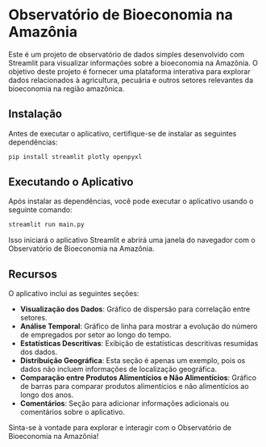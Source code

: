 # Observatório de Bioeconomia na Amazônia

Este é um projeto de observatório de dados simples desenvolvido com Streamlit para visualizar informações sobre a bioeconomia na Amazônia. O objetivo deste projeto é fornecer uma plataforma interativa para explorar dados relacionados à agricultura, pecuária e outros setores relevantes da bioeconomia na região amazônica.

## Instalação

Antes de executar o aplicativo, certifique-se de instalar as seguintes dependências:

```bash
pip install streamlit plotly openpyxl
```


## Executando o Aplicativo

Após instalar as dependências, você pode executar o aplicativo usando o seguinte comando:

```bash
streamlit run main.py
```

Isso iniciará o aplicativo Streamlit e abrirá uma janela do navegador com o Observatório de Bioeconomia na Amazônia.

## Recursos

O aplicativo inclui as seguintes seções:

- **Visualização dos Dados**: Gráfico de dispersão para correlação entre setores.
- **Análise Temporal**: Gráfico de linha para mostrar a evolução do número de empregados por setor ao longo do tempo.
- **Estatísticas Descritivas**: Exibição de estatísticas descritivas resumidas dos dados.
- **Distribuição Geográfica**: Esta seção é apenas um exemplo, pois os dados não incluem informações de localização geográfica.
- **Comparação entre Produtos Alimentícios e Não Alimentícios**: Gráfico de barras para comparar produtos alimentícios e não alimentícios ao longo dos anos.
- **Comentários**: Seção para adicionar informações adicionais ou comentários sobre o aplicativo.

Sinta-se à vontade para explorar e interagir com o Observatório de Bioeconomia na Amazônia!

